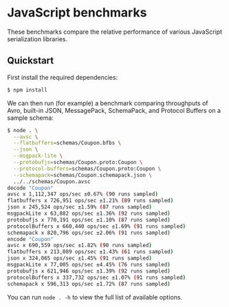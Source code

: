 # JavaScript benchmarks

These benchmarks compare the relative performance of various JavaScript
serialization libraries.

## Quickstart

First install the required dependencies:

```bash
$ npm install
```

We can then run (for example) a benchmark comparing throughputs of Avro,
built-in JSON, MessagePack, SchemaPack, and Protocol Buffers on a sample
schema:

```bash
$ node . \
  --avsc \
  --flatbuffers=schemas/Coupon.bfbs \
  --json \
  --msgpack-lite \
  --protobufjs=schemas/Coupon.proto:Coupon \
  --protocol-buffers=schemas/Coupon.proto:Coupon \
  --schemapack=schemas/Coupon.schemapack.json \
  ../../schemas/Coupon.avsc
decode "Coupon"
avsc x 1,112,347 ops/sec ±0.67% (90 runs sampled)
flatbuffers x 726,951 ops/sec ±1.21% (89 runs sampled)
json x 245,524 ops/sec ±1.59% (87 runs sampled)
msgpackLite x 63,882 ops/sec ±1.36% (92 runs sampled)
protobufjs x 770,191 ops/sec ±1.10% (87 runs sampled)
protocolBuffers x 660,440 ops/sec ±1.69% (91 runs sampled)
schemapack x 820,796 ops/sec ±2.06% (91 runs sampled)
encode "Coupon"
avsc x 690,559 ops/sec ±1.82% (90 runs sampled)
flatbuffers x 213,089 ops/sec ±1.43% (61 runs sampled)
json x 324,065 ops/sec ±1.45% (91 runs sampled)
msgpackLite x 77,005 ops/sec ±4.45% (76 runs sampled)
protobufjs x 621,946 ops/sec ±1.39% (92 runs sampled)
protocolBuffers x 337,732 ops/sec ±1.07% (91 runs sampled)
schemapack x 596,313 ops/sec ±1.72% (87 runs sampled)
```

You can run `node . -h` to view the full list of available options.

